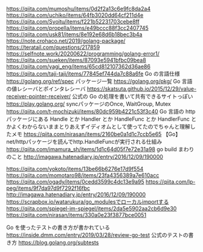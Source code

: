 https://qiita.com/mumoshu/items/0d2f2a13c6e9fc8da2a4
https://qiita.com/uchiko/items/64fb3020dd64cf211d4e
https://qiita.com/Syoitu/items/f221b52231703cebe8ff
https://qiita.com/propella/items/e49bccc88f3cc2407745
https://qiita.com/usk81/items/8e192e68d6b18bec3b4a
https://note.crohaco.net/2019/golang-package/
https://teratail.com/questions/217859
https://selfnote.work/20200622/programming/golang-error1/
https://qiita.com/sueken/items/87093e5941bfbc09bea8
https://qiita.com/yagi_eng/items/65cd812107362d36ae86
https://qiita.com/taji-taji/items/77845ef744da7c88a6fe
Go の言語仕様
https://golang.org/ref/spec
パッケージ一覧
https://golang.org/pkg/
Go 言語の値レシーバとポインタレシーバ
https://skatsuta.github.io/2015/12/29/value-receiver-pointer-receiver/
公式の Go の処理を書いて共有できるサイトっぽい
https://play.golang.org/
syncパッケージのOnce, WaitGroup, Mutex
https://qiita.com/t-mochizuki/items/80dc959b4221c53f3c40
Go 言語の http パッケージにある Handle とか Handler とか HandleFunc とか HandlerFunc とかよくわからないままとりあえずイディオムとして使ってたのでちゃんと理解したメモ
https://qiita.com/nirasan/items/2160be0a1d1c7ccb5e65
【Go】net/httpパッケージを読んでhttp.HandleFuncが実行される仕組み
https://qiita.com/imamura_sh/items/1d1c64d05f7e72e31a98
go build まわりのこと
http://imagawa.hatenadiary.jp/entry/2016/12/09/190000

https://qiita.com/yokoto/items/13be66b6276e17d9f554
https://qiita.com/momotaro98/items/23fa4356389a7e610acc
https://qiita.com/ogady/items/0cedd3599c4dc13e9a95
https://qiita.com/lp-peg/items/9f7da97d9f7292f16fbc
http://imagawa.hatenadiary.jp/entry/2016/12/09/190000
https://scrapbox.io/watarukura/go_modulesでローカルimportする
https://qiita.com/spiegel-im-spiegel/items/2da5e5902aa2cb6d9e30
https://qiita.com/nirasan/items/330a0e23f3877bce0051

Go を使ったテストの書き方が書かれている
https://inside.dmm.com/entry/2019/03/28/review-go-test
公式のテストの書き方
https://blog.golang.org/subtests
